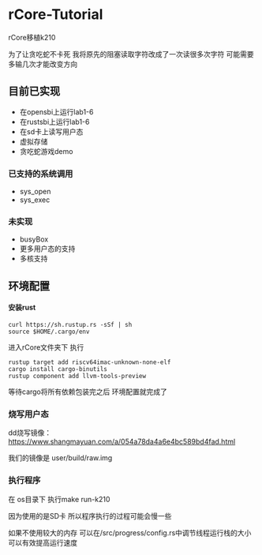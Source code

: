# rCore-Tutorial
rCore移植k210  

为了让贪吃蛇不卡死  我将原先的阻塞读取字符改成了一次读很多次字符 可能需要多输几次才能改变方向

## 目前已实现
* 在opensbi上运行lab1-6
* 在rustsbi上运行lab1-6
* 在sd卡上读写用户态
* 虚拟存储
* 贪吃蛇游戏demo
### 已支持的系统调用
* sys_open
* sys_exec

### 未实现
 * busyBox
 * 更多用户态的支持
 * 多核支持



## 环境配置
#### 安装rust

```
curl https://sh.rustup.rs -sSf | sh
source $HOME/.cargo/env
```

进入rCore文件夹下 执行 
```
rustup target add riscv64imac-unknown-none-elf
cargo install cargo-binutils
rustup component add llvm-tools-preview
```
等待cargo将所有依赖包装完之后 环境配置就完成了

### 烧写用户态

  dd烧写镜像：https://www.shangmayuan.com/a/054a78da4a6e4bc589bd4fad.html
  
  我们的镜像是 user/build/raw.img


### 执行程序

  在 os目录下 执行make run-k210 
  
  因为使用的是SD卡  所以程序执行的过程可能会慢一些
  
  如果不使用较大的内存 可以在/src/progress/config.rs中调节线程运行栈的大小   可以有效提高运行速度
